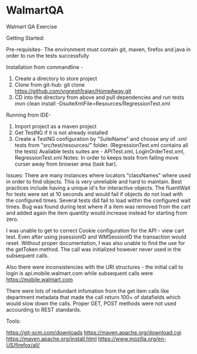 # WalmartQA
Walmart QA Exercise

Getting Started:

Pre-requisites- 
  The environment must contain git, maven, firefox and java in order to run the tests successfully

Installation from commandline -
  1. Create a directory to store project
  2. Clone from git-hub: git clone https://github.com/vignesh1rajan/HomeAway.git
  3. CD into the directory from above and pull dependencies and run tests
      mvn clean install -DsuiteXmlFile=Resources/RegressionTest.xml

Running from IDE-
  1. Import project as a maven project
  2. Get TestNG if it is not already installed
  3. Create a TestNG configuration by "SuiteName" and choose any of .xml tests from "src/test/resources/" folder.
  (RegressionTest.xml contains all the tests)
  Available tests suites are - APITest.xml, LoginOrderTest.xml, RegressionTest.xml
Notes: In order to keeps tests from failing move curser away from browser area (task bar).

Issues:
There are many instances where locators "classNames" where used in order to find objects. This is very unreliable and hard to maintain. Best practices include having a unique id's for interactive objects.
The fluentWait for tests were set at 10 seconds and would fail if objects do not load with the configured times. Several tests did fail to load within the configured wait times.
Bug was found during test where if a item was removed from the cart and added again the item quantity would increase instead for starting from zero.

I was unable to get to correct Cookie configuration for the API - view cart test. Even after using jssessionID and WMSessionID the transaction would reset.
Without proper documentation, I was also unable to find the use for the getToken method. The call was initialized however never used in the subsequent calls.

Also there were inconsistencies with the URI structures - the initial call to login is api.mobile.walmart.com while subsequent calls were https://mobile.walmart.com

There were lots of redundant infomation from the get item calls like department metadata that made the call return 100+ of datafields 
which would slow down the calls. 
Proper GET, POST methods were not used accourding to REST standards.

Tools:

  https://git-scm.com/downloads
  https://maven.apache.org/download.cgi
  https://maven.apache.org/install.html
  https://www.mozilla.org/en-US/firefox/all/
